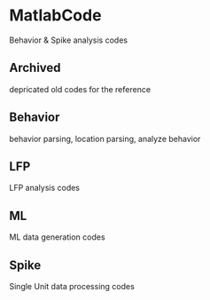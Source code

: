 # MatlabCode
Behavior & Spike analysis codes


## Archived 
depricated old codes for the reference

## Behavior
behavior parsing, location parsing, analyze behavior

## LFP
<Deprecated> LFP analysis codes

## ML
ML data generation codes

## Spike
Single Unit data processing codes